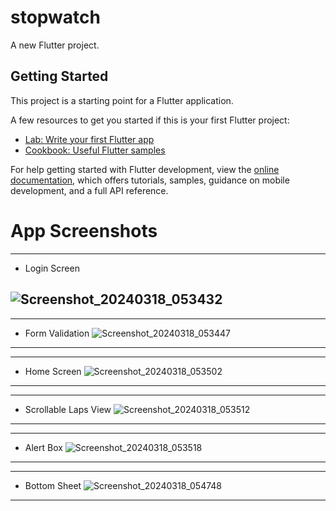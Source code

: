 # stopwatch

A new Flutter project.

## Getting Started

This project is a starting point for a Flutter application.

A few resources to get you started if this is your first Flutter project:

- [Lab: Write your first Flutter app](https://docs.flutter.dev/get-started/codelab)
- [Cookbook: Useful Flutter samples](https://docs.flutter.dev/cookbook)

For help getting started with Flutter development, view the
[online documentation](https://docs.flutter.dev/), which offers tutorials,
samples, guidance on mobile development, and a full API reference.
# App Screenshots
***
- Login Screen

  
![Screenshot_20240318_053432](https://github.com/KhawajaTanzeelUrRehman/stopwatch/assets/77752933/c9a9b17f-0ef2-4c3c-b0b8-232c46c61b29)
---

***
- Form Validation
![Screenshot_20240318_053447](https://github.com/KhawajaTanzeelUrRehman/stopwatch/assets/77752933/902c7499-39c9-4903-b03a-f8ab76893041)
---

***
- Home Screen
![Screenshot_20240318_053502](https://github.com/KhawajaTanzeelUrRehman/stopwatch/assets/77752933/e7ea2aa5-8e09-44dd-9bc6-b41224eaef9a)
---

***
- Scrollable Laps View
![Screenshot_20240318_053512](https://github.com/KhawajaTanzeelUrRehman/stopwatch/assets/77752933/a10e2564-d7a1-48cf-bc78-25f29a3e65dd)
---

***
- Alert Box
![Screenshot_20240318_053518](https://github.com/KhawajaTanzeelUrRehman/stopwatch/assets/77752933/a81d206d-2263-457b-95d7-b5d99d257926)
---

***
- Bottom Sheet
![Screenshot_20240318_054748](https://github.com/KhawajaTanzeelUrRehman/stopwatch/assets/77752933/c3065301-556e-4bea-a636-5f24ade721a0)
---
